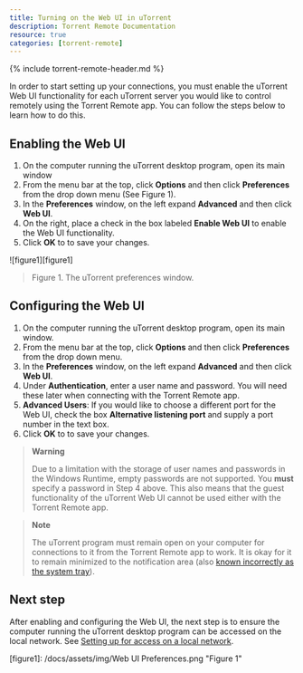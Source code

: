 ```yaml
---
title: Turning on the Web UI in uTorrent
description: Torrent Remote Documentation
resource: true
categories: [torrent-remote]
---
```


{% include torrent-remote-header.md %}

In order to start setting up your connections, you must enable the uTorrent Web UI functionality for each uTorrent server you would like to control remotely using the Torrent Remote app. You can follow the steps below to learn how to do this.

## Enabling the Web UI

1.  On the computer running the uTorrent desktop program, open its main window
2.  From the menu bar at the top, click  **Options**  and then click  **Preferences**  from the drop down menu (See Figure 1).
3.  In the  **Preferences** window, on the left expand  **Advanced**  and then click  **Web UI**.
4.  On the right, place a check in the box labeled  **Enable Web UI**  to enable the Web UI functionality.
5.  Click **OK** to to save your changes.

![figure1][figure1]
> Figure 1. The uTorrent preferences window.

## Configuring the Web UI

1.  On the computer running the uTorrent desktop program, open its main window.
2.  From the menu bar at the top, click  **Options**  and then click  **Preferences**  from the drop down menu.
3.  In the  **Preferences** window, on the left expand  **Advanced**  and then click  **Web UI**.
4.  Under  **Authentication**, enter a user name and password. You will need these later when connecting with the  Torrent Remote app.
5.  **Advanced Users**: If you would like to choose a different port for the Web UI, check the box  **Alternative listening port**  and supply a port number in the text box.
6.  Click **OK** to to save your changes.


> **Warning**
> 
> Due to a limitation with the storage of user names and passwords in
> the Windows Runtime, empty passwords are not supported. You  **must**
> specify a password in Step 4 above. This also means that the guest
> functionality of the uTorrent Web UI cannot be used either with the 
> Torrent Remote app.


> **Note**
> 
> The uTorrent program must remain open on your computer for connections
> to it from the  Torrent Remote app  to work. It is okay for it to
> remain minimized to the notification area (also  [known incorrectly as
> the system
> tray](http://blogs.msdn.com/b/oldnewthing/archive/2003/09/10/54831.aspx)).


## Next step

After enabling and configuring the Web UI, the next step is to ensure the computer running the uTorrent desktop program can be accessed on the local network. See [Setting up for access on a local network](setting-up-for-access-on-a-local-network.html).


[figure1]: /docs/assets/img/Web UI Preferences.png "Figure 1"
